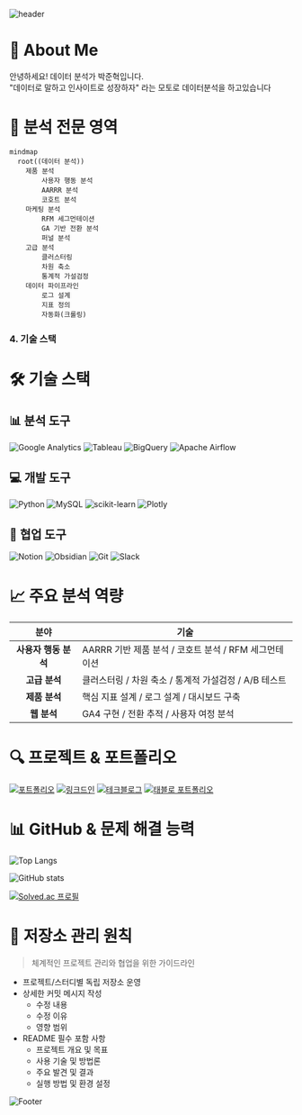 ![header](https://capsule-render.vercel.app/api?type=waving&color=gradient&customColorList=0099FF,33CCFF,66FFFF&height=300&section=header&text=박준혁%20|%20데이터%20분석가&fontSize=60&animation=fadeIn&fontAlignY=40&desc=Product%20Analytics%20Specialist&descAlignY=65&fontColor=ffffff)



# 💫 About Me

안녕하세요! 데이터 분석가 박준혁입니다.  
"데이터로 말하고 인사이트로 성장하자" 라는 모토로 데이터분석을 하고있습니다

# 🎯 분석 전문 영역

```mermaid
mindmap
  root((데이터 분석))
    제품 분석
        사용자 행동 분석
        AARRR 분석
        코호트 분석
    마케팅 분석
        RFM 세그먼테이션
        GA 기반 전환 분석
        퍼널 분석
    고급 분석
        클러스터링
        차원 축소
        통계적 가설검정
    데이터 파이프라인
        로그 설계
        지표 정의
        자동화(크롤링)
```
### 4. 기술 스택

# 🛠️ 기술 스택

## 📊 분석 도구
![Google Analytics](https://img.shields.io/badge/Google%20Analytics-E37400?style=for-the-badge&logo=google%20analytics&logoColor=white)
![Tableau](https://img.shields.io/badge/Tableau-E97627?style=for-the-badge&logo=Tableau&logoColor=white)
![BigQuery](https://img.shields.io/badge/BigQuery-4285F4?style=for-the-badge&logo=google%20cloud&logoColor=white)
![Apache Airflow](https://img.shields.io/badge/Apache%20Airflow-017CEE?style=for-the-badge&logo=Apache%20Airflow&logoColor=white)

## 💻 개발 도구
![Python](https://img.shields.io/badge/Python-3776AB?style=for-the-badge&logo=python&logoColor=white)
![MySQL](https://img.shields.io/badge/MySQL-4479A1?style=for-the-badge&logo=mysql&logoColor=white)
![scikit-learn](https://img.shields.io/badge/scikit--learn-F7931E?style=for-the-badge&logo=scikit-learn&logoColor=white)
![Plotly](https://img.shields.io/badge/Plotly-3F4F75?style=for-the-badge&logo=plotly&logoColor=white)

## 🤝 협업 도구
![Notion](https://img.shields.io/badge/Notion-000000?style=for-the-badge&logo=notion&logoColor=white)
![Obsidian](https://img.shields.io/badge/Obsidian-483699?style=for-the-badge&logo=Obsidian&logoColor=white)
![Git](https://img.shields.io/badge/Git-F05032?style=for-the-badge&logo=git&logoColor=white)
![Slack](https://img.shields.io/badge/Slack-4A154B?style=for-the-badge&logo=slack&logoColor=white)


# 📈 주요 분석 역량

| 분야 | 기술 |
|:---:|---|
| **사용자 행동 분석** | AARRR 기반 제품 분석 / 코호트 분석 / RFM 세그먼테이션 |
| **고급 분석** | 클러스터링 / 차원 축소 / 통계적 가설검정 / A/B 테스트 |
| **제품 분석** | 핵심 지표 설계 / 로그 설계 / 대시보드 구축 |
| **웹 분석** | GA4 구현 / 전환 추적 / 사용자 여정 분석 |


# 🔍 프로젝트 & 포트폴리오

[![포트폴리오](https://img.shields.io/badge/포트폴리오-000000?style=for-the-badge&logo=notion&logoColor=white)](https://bouncy-mat-9c6.notion.site/Junhyeok-Park-Portfolio-156ffb3dfb534b15b836c24d5fe81f60)
[![링크드인](https://img.shields.io/badge/링크드인-0A66C2?style=for-the-badge&logo=linkedin&logoColor=white)](https://www.linkedin.com/in/junhyeok0703/)
[![테크블로그](https://img.shields.io/badge/테크블로그-20C997?style=for-the-badge&logo=velog&logoColor=white)](https://velog.io/@junhyeok0703/posts)
[![태블로 포트폴리오](https://img.shields.io/badge/태블로_포트폴리오-E97627?style=for-the-badge&logo=Tableau&logoColor=white)](https://public.tableau.com/app/profile/junhyeok.park8649/vizzes)

# 📊 GitHub & 문제 해결 능력

![Top Langs](https://github-readme-stats.vercel.app/api/top-langs/?username=junhyeok0703&layout=compact&theme=radical&hide_border=true&bg_color=0D1117&title_color=F85D7F&icon_color=F8D866)

![GitHub stats](https://github-readme-stats.vercel.app/api?username=junhyeok0703&show_icons=true&theme=radical&hide_border=true&bg_color=0D1117&title_color=F85D7F&icon_color=F8D866)

[![Solved.ac 프로필](http://mazassumnida.wtf/api/v2/generate_badge?boj=pjh0703)](https://solved.ac/pjh0703)


# 📝 저장소 관리 원칙
> 체계적인 프로젝트 관리와 협업을 위한 가이드라인

* 프로젝트/스터디별 독립 저장소 운영
* 상세한 커밋 메시지 작성
  * 수정 내용
  * 수정 이유
  * 영향 범위
* README 필수 포함 사항
  * 프로젝트 개요 및 목표
  * 사용 기술 및 방법론
  * 주요 발견 및 결과
  * 실행 방법 및 환경 설정


![Footer](https://capsule-render.vercel.app/api?type=waving&color=gradient&customColorList=0,2,2,5,30&height=200&section=footer&fontSize=50)


